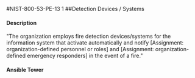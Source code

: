 #NIST-800-53-PE-13 1
##Detection Devices / Systems
#### Description
"The organization employs fire detection devices/systems for the information system that activate automatically and notify [Assignment: organization-defined personnel or roles] and [Assignment: organization-defined emergency responders] in the event of a fire."
#### Ansible Tower

